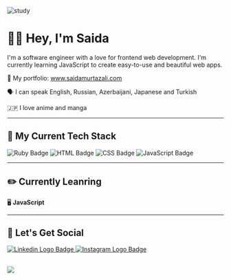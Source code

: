 ![study](https://user-images.githubusercontent.com/74564476/226099268-2773c4ff-b8ce-4d8f-aa32-1e870ddc5b42.gif)

# 👋🏼 Hey, I'm Saida

I'm a software engineer with a love for frontend web development. 
I'm currently learning JavaScript to create easy-to-use and beautiful web apps. 

🌟  My portfolio: www.saidamurtazali.com

🗣️  I can speak English, Russian, Azerbaijani, Japanese and Turkish

🇯🇵  I love anime and manga

---

## 🔨 My Current Tech Stack
![Ruby Badge](https://img.shields.io/badge/Ruby-CC342D?style=for-the-badge&logo=ruby&logoColor=white)
![HTML Badge](https://img.shields.io/badge/HTML5-E34F26?style=for-the-badge&logo=html5&logoColor=white)
![CSS Badge](https://img.shields.io/badge/CSS3-1572B6?style=for-the-badge&logo=css3&logoColor=white)
![JavaScript Badge](https://img.shields.io/badge/JavaScript-F7DF1E?style=for-the-badge&logo=javascript&logoColor=black)

---

## ✏️ Currently Leanring

🖥️ **JavaScript**

---

## 🥳 Let's Get Social

<a href="https://www.linkedin.com/in/saida-murtazali/">
    <img 
        src="https://img.shields.io/badge/Linkedin-0A66C2?style=for-the-badge&logo=linkedin&logoColor=white"
        alt="Linkedin Logo Badge"
    >
</a>

<a href="https://instagram.com/msaida_m">
    <img 
        src="https://img.shields.io/badge/Instagram-E4405F?style=for-the-badge&logo=instagram&logoColor=white"
        alt="Instagram Logo Badge"
    >
</a>

<br>
<br \>


![](https://komarev.com/ghpvc/?username=saidam90)

